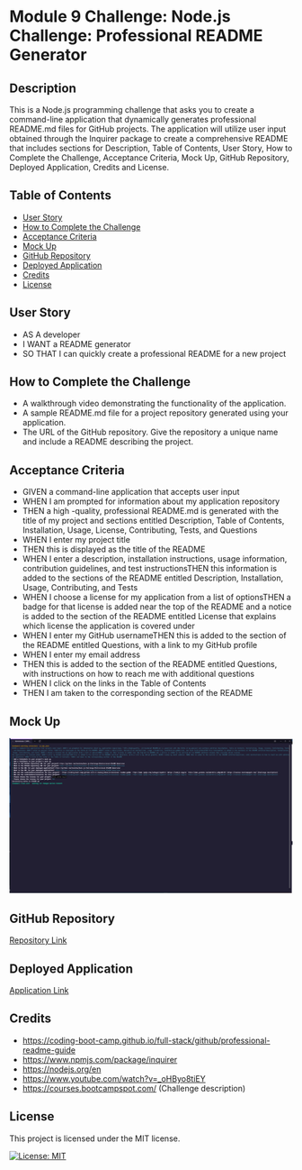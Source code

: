 # Module 9 Challenge: Node.js Challenge: Professional README Generator

## Description

This is a Node.js programming challenge that asks you to create a command-line application that dynamically generates professional README.md files for GitHub projects. The application will utilize user input obtained through the Inquirer package to create a comprehensive README that includes sections for Description, Table of Contents, User Story, How to Complete the Challenge, Acceptance Criteria, Mock Up, GitHub Repository, Deployed Application, Credits and License.

## Table of Contents

- [User Story](#user-story)
- [How to Complete the Challenge](#how-to-complete-the-challenge)
- [Acceptance Criteria](#acceptance-criteria)
- [Mock Up](#mock-up)
- [GitHub Repository](#github-repository)
- [Deployed Application](#deployed-application)
- [Credits](#credits)
- [License](#license)

## User Story

- AS A developer
- I WANT a README generator
- SO THAT I can quickly create a professional README for a new project

## How to Complete the Challenge

- A walkthrough video demonstrating the functionality of the application.
- A sample README.md file for a project repository generated using your application.
- The URL of the GitHub repository. Give the repository a unique name and include a README describing the project.

## Acceptance Criteria

- GIVEN a command-line application that accepts user input
- WHEN I am prompted for information about my application repository
- THEN a high
  -quality, professional README.md is generated with the title of my project and sections entitled Description, Table of Contents, Installation, Usage, License, Contributing, Tests, and Questions
- WHEN I enter my project title
- THEN this is displayed as the title of the README
- WHEN I enter a description, installation instructions, usage information, contribution guidelines, and test instructionsTHEN this information is added to the sections of the README entitled Description, Installation, Usage, Contributing, and Tests
- WHEN I choose a license for my application from a list of optionsTHEN a badge for that license is added near the top of the README and a notice is added to the section of the README entitled License that explains which license the application is covered under
- WHEN I enter my GitHub usernameTHEN this is added to the section of the README entitled Questions, with a link to my GitHub profile
- WHEN I enter my email address
- THEN this is added to the section of the README entitled Questions, with instructions on how to reach me with additional questions
- WHEN I click on the links in the Table of Contents
- THEN I am taken to the corresponding section of the README

## Mock Up

![Mock up of the app](./Screenshot%202023-07-03%20234711.png)

## GitHub Repository

[Repository Link](https://github.com/xkolsha/Node.js-Challenge-Professional-README-Generator)

## Deployed Application

[Application Link](https://github.com/xkolsha/Node.js-Challenge-Professional-README-Generator)

## Credits

- https://coding-boot-camp.github.io/full-stack/github/professional-readme-guide
- https://www.npmjs.com/package/inquirer
- https://nodejs.org/en
- https://www.youtube.com/watch?v=_oHByo8tiEY
- https://courses.bootcampspot.com/ (Challenge description)

## License

This project is licensed under the MIT license.

[![License: MIT](https://img.shields.io/badge/License-MIT-yellow.svg)](https://opensource.org/licenses/MIT)
